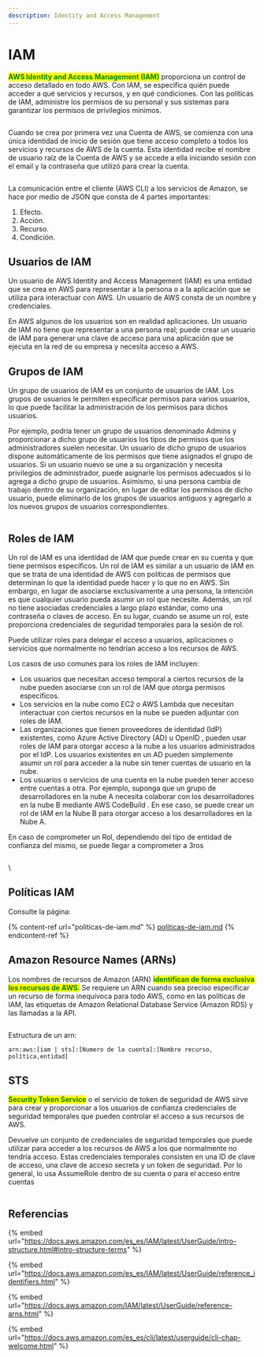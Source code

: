 ```yaml
---
description: Identity and Access Management
---
```


# IAM

<mark style="color:green;">**AWS Identity and Access Management (IAM)**</mark> proporciona un control de acceso detallado en todo AWS. Con IAM, se especifica quién puede acceder a qué servicios y recursos, y en qué condiciones. Con las políticas de IAM, administre los permisos de su personal y sus sistemas para garantizar los permisos de privilegios mínimos.

<figure><img src="../../.gitbook/assets/image (9) (1).png" alt=""><figcaption></figcaption></figure>

Cuando se crea por primera vez una Cuenta de AWS, se comienza con una única identidad de inicio de sesión que tiene acceso completo a todos los servicios y recursos de AWS de la cuenta. Esta identidad recibe el nombre de usuario raíz de la Cuenta de AWS y se accede a ella iniciando sesión con el email y la contraseña que utilizó para crear la cuenta.

<figure><img src="../../.gitbook/assets/image (4) (1) (2).png" alt=""><figcaption></figcaption></figure>

La comunicación entre el cliente (AWS CLI) a los servicios de Amazon, se hace por medio de JSON que consta de 4 partes importantes:

1. Efecto.
2. Acción.
3. Recurso.
4. Condición.

## Usuarios de IAM

Un usuario de AWS Identity and Access Management (IAM) es una entidad que se crea en AWS para representar a la persona o a la aplicación que se utiliza para interactuar con AWS. Un usuario de AWS consta de un nombre y credenciales.

En AWS algunos de los usuarios son en realidad aplicaciones. Un usuario de IAM no tiene que representar a una persona real; puede crear un usuario de IAM para generar una clave de acceso para una aplicación que se ejecuta en la red de su empresa y necesita acceso a AWS.

## Grupos de IAM

Un grupo de usuarios de IAM es un conjunto de usuarios de IAM. Los grupos de usuarios le permiten especificar permisos para varios usuarios, lo que puede facilitar la administración de los permisos para dichos usuarios.

Por ejemplo, podría tener un grupo de usuarios denominado Admins y proporcionar a dicho grupo de usuarios los tipos de permisos que los administradores suelen necesitar. Un usuario de dicho grupo de usuarios dispone automáticamente de los permisos que tiene asignados el grupo de usuarios. Si un usuario nuevo se une a su organización y necesita privilegios de administrador, puede asignarle los permisos adecuados si lo agrega a dicho grupo de usuarios. Asimismo, si una persona cambia de trabajo dentro de su organización, en lugar de editar los permisos de dicho usuario, puede eliminarlo de los grupos de usuarios antiguos y agregarlo a los nuevos grupos de usuarios correspondientes.

<figure><img src="../../.gitbook/assets/image (8) (1) (1).png" alt=""><figcaption></figcaption></figure>

## Roles de IAM

Un rol de IAM es una identidad de IAM que puede crear en su cuenta y que tiene permisos específicos. Un rol de IAM es similar a un usuario de IAM en que se trata de una identidad de AWS con políticas de permisos que determinan lo que la identidad puede hacer y lo que no en AWS. Sin embargo, en lugar de asociarse exclusivamente a una persona, la intención es que cualquier usuario pueda asumir un rol que necesite. Además, un rol no tiene asociadas credenciales a largo plazo estándar, como una contraseña o claves de acceso. En su lugar, cuando se asume un rol, este proporciona credenciales de seguridad temporales para la sesión de rol.

Puede utilizar roles para delegar el acceso a usuarios, aplicaciones o servicios que normalmente no tendrían acceso a los recursos de AWS.

Los casos de uso comunes para los roles de IAM incluyen:

* Los usuarios que necesitan acceso temporal a ciertos recursos de la nube pueden asociarse con un rol de IAM que otorga permisos específicos.
* Los servicios en la nube como EC2 o AWS Lambda que necesitan interactuar con ciertos recursos en la nube se pueden adjuntar con roles de IAM.
* Las organizaciones que tienen proveedores de identidad (IdP) existentes, como Azure Active Directory (AD) u OpenID , pueden usar roles de IAM para otorgar acceso a la nube a los usuarios administrados por el IdP. Los usuarios existentes en un AD pueden simplemente asumir un rol para acceder a la nube sin tener cuentas de usuario en la nube.
* Los usuarios o servicios de una cuenta en la nube pueden tener acceso entre cuentas a otra. Por ejemplo, suponga que un grupo de desarrolladores en la nube A necesita colaborar con los desarrolladores en la nube B mediante AWS CodeBuild . En ese caso, se puede crear un rol de IAM en la Nube B para otorgar acceso a los desarrolladores en la Nube A.

En caso de comprometer un Rol, dependiendo del tipo de entidad de confianza del mismo, se puede llegar a comprometer a 3ros

<figure><img src="../../.gitbook/assets/image (46) (2).png" alt=""><figcaption></figcaption></figure>

\


## Políticas IAM

Consulte la página:

{% content-ref url="politicas-de-iam.md" %}
[politicas-de-iam.md](politicas-de-iam.md)
{% endcontent-ref %}

## Amazon Resource Names (ARNs)

Los nombres de recursos de Amazon (ARN) <mark style="color:green;">**identifican de forma exclusiva los recursos de AWS**</mark><mark style="color:green;">.</mark> Se requiere un ARN cuando sea preciso especificar un recurso de forma inequívoca para todo AWS, como en las políticas de IAM, las etiquetas de Amazon Relational Database Service (Amazon RDS) y las llamadas a la API.

<figure><img src="../../.gitbook/assets/image (5) (1) (1).png" alt=""><figcaption></figcaption></figure>

Estructura de un arn:

```
arn:aws:[iam | sts]:[Numero de la cuenta]:[Nombre recurso, política,entidad]
```

## STS

<mark style="color:green;">**Security Token Service**</mark> o el servicio de token de seguridad de AWS sirve para crear y proporcionar a los usuarios de confianza credenciales de seguridad temporales que pueden controlar el acceso a sus recursos de AWS.&#x20;

Devuelve un conjunto de credenciales de seguridad temporales que puede utilizar para acceder a los recursos de AWS a los que normalmente no tendría acceso. Estas credenciales temporales consisten en una ID de clave de acceso, una clave de acceso secreta y un token de seguridad. Por lo general, lo usa AssumeRole dentro de su cuenta o para el acceso entre cuentas

<figure><img src="../../.gitbook/assets/image (13).png" alt=""><figcaption></figcaption></figure>

## Referencias

{% embed url="https://docs.aws.amazon.com/es_es/IAM/latest/UserGuide/intro-structure.html#intro-structure-terms" %}

{% embed url="https://docs.aws.amazon.com/es_es/IAM/latest/UserGuide/reference_identifiers.html" %}

{% embed url="https://docs.aws.amazon.com/IAM/latest/UserGuide/reference-arns.html" %}

{% embed url="https://docs.aws.amazon.com/es_es/cli/latest/userguide/cli-chap-welcome.html" %}

